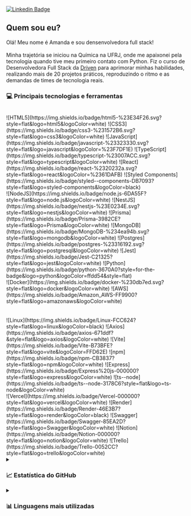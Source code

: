[![Linkedin Badge](https://img.shields.io/badge/-LinkedIn-blue?style=flat&logo=Linkedin&logoColor=white&link=https://www.linkedin.com/in/amandavxavier/)](https://www.linkedin.com/in/amandavxavier/)

## Quem sou eu?

Olá! Meu nome é Amanda e sou densenvolvedora full stack!</br>
</br>
Minha trajetória se iniciou na Química na UFRJ, onde me apaixonei pela tecnologia quando tive meu primeiro contato com Python. Fiz o curso de Desenvolvedora Full Stack da [Driven](https://www.driven.com.br/) para aprimorar minhas habilidades, realizando mais de 20 projetos práticos, reproduzindo o ritmo e as demandas de times de tecnologia reais.
  
### 💻 Principais tecnologias e ferramentas
<br/>
![HTML5](https://img.shields.io/badge/html5-%23E34F26.svg?style=flat&logo=html5&logoColor=white)
![CSS3](https://img.shields.io/badge/css3-%231572B6.svg?style=flat&logo=css3&logoColor=white)
![JavaScript](https://img.shields.io/badge/javascript-%23323330.svg?style=flat&logo=javascript&logoColor=%23F7DF1E)
![TypeScript](https://img.shields.io/badge/typescript-%23007ACC.svg?style=flat&logo=typescript&logoColor=white) 
![React](https://img.shields.io/badge/react-%2320232a.svg?style=flat&logo=react&logoColor=%2361DAFB) 
![Styled Components](https://img.shields.io/badge/styled--components-DB7093?style=flat&logo=styled-components&logoColor=black) 
<br />
![NodeJS](https://img.shields.io/badge/node.js-6DA55F?style=flat&logo=node.js&logoColor=white)
![NestJS](https://img.shields.io/badge/nestjs-%23E0234E.svg?style=flat&logo=nestjs&logoColor=white)
![Prisma](https://img.shields.io/badge/Prisma-3982CE?style=flat&logo=Prisma&logoColor=white)
![MongoDB](https://img.shields.io/badge/MongoDB-%234ea94b.svg?style=flat&logo=mongodb&logoColor=white) 
![Postgres](https://img.shields.io/badge/postgres-%23316192.svg?style=flat&logo=postgresql&logoColor=white)
![Jest](https://img.shields.io/badge/Jest-C21325?style=flat&logo=jest&logoColor=white)
![Python](https://img.shields.io/badge/python-3670A0?style=for-the-badge&logo=python&logoColor=ffdd54&style=flat)
<br />
![Docker](https://img.shields.io/badge/docker-%230db7ed.svg?style=flat&logo=docker&logoColor=white)
![AWS](https://img.shields.io/badge/Amazon_AWS-FF9900?style=flat&logo=amazonaws&logoColor=white)
<br />
<br/>
<br/>
![Linux](https://img.shields.io/badge/Linux-FCC624?style=flat&logo=linux&logoColor=black)
![Axios](https://img.shields.io/badge/axios-671ddf?&style=flat&logo=axios&logoColor=white)
![Vite](https://img.shields.io/badge/Vite-B73BFE?style=flat&logo=vite&logoColor=FFD62E)
![npm](https://img.shields.io/badge/npm-CB3837?style=flat&logo=npm&logoColor=white)
![Express](https://img.shields.io/badge/Express%20js-000000?style=flat&logo=express&logoColor=white)
![ts--node](https://img.shields.io/badge/ts--node-3178C6?style=flat&logo=ts-node&logoColor=white)
<br/>
![Vercel](https://img.shields.io/badge/Vercel-000000?style=flat&logo=vercel&logoColor=white)
![Render](https://img.shields.io/badge/Render-46E3B7?style=flat&logo=render&logoColor=black)
![Swagger](https://img.shields.io/badge/Swagger-85EA2D?style=flat&logo=Swagger&logoColor=white)
![Notion](https://img.shields.io/badge/Notion-000000?style=flat&logo=notion&logoColor=white)
![Trello](https://img.shields.io/badge/Trello-0052CC?style=flat&logo=trello&logoColor=white)

<details>
  <summary><h3>📈 Estatística do GitHub </h3></summary>
  <img src="https://github-readme-streak-stats.herokuapp.com/?user=xaviervamanda&theme=dark" />
</details>

<details>
  <summary><h3>📊 Linguagens mais utilizadas</h3></summary>
  <img src="https://github-readme-stats.vercel.app/api/top-langs/?username=xaviervamanda&theme=dark" />
</details>




